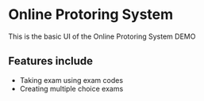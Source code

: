# Online Protoring System

This is the basic UI of the Online Protoring System DEMO

## Features include
- Taking exam using exam codes
- Creating multiple choice exams